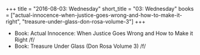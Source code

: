 +++
title = "2016-08-03: Wednesday"
short_title = "03: Wednesday"
books = ["actual-innocence-when-justice-goes-wrong-and-how-to-make-it-right", "treasure-under-glass-don-rosa-volume-3"]
+++


* Book: Actual Innocence: When Justice Goes Wrong and How to Make it Right /f/
* Book: Treasure Under Glass (Don Rosa Volume 3) /f/
